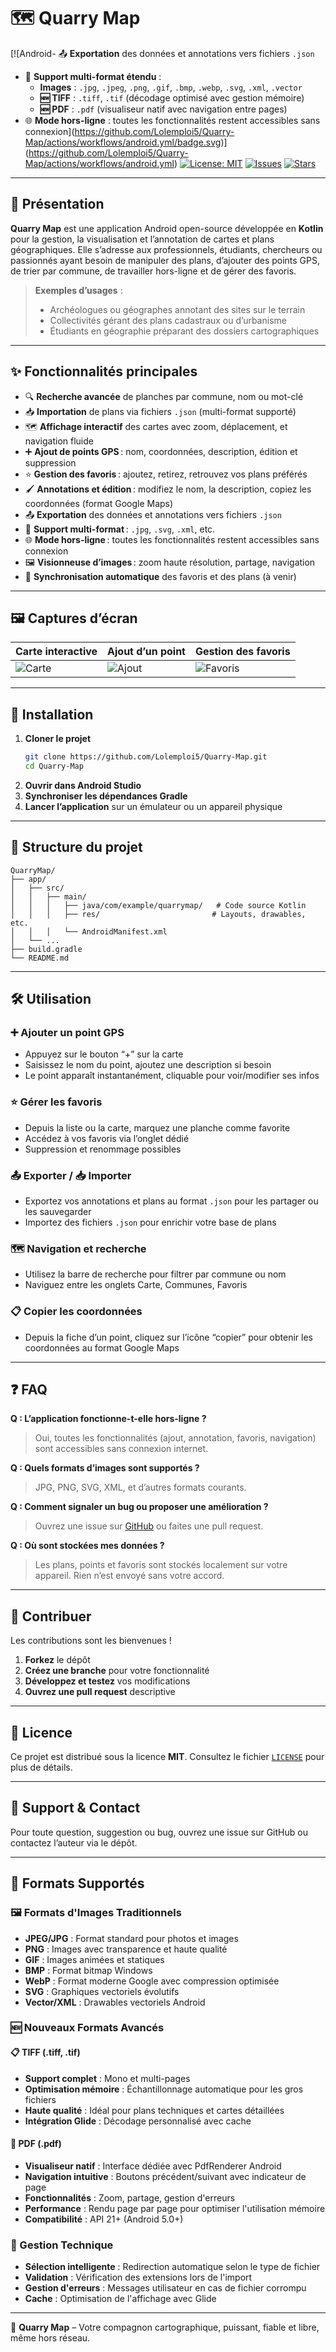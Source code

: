 # 🗺️ Quarry Map

[![Android- 📤 **Exportation** des données et annotations vers fichiers `.json`
- 📄 **Support multi-format étendu** : 
  - **Images** : `.jpg`, `.jpeg`, `.png`, `.gif`, `.bmp`, `.webp`, `.svg`, `.xml`, `.vector`
  - **🆕 TIFF** : `.tiff`, `.tif` (décodage optimisé avec gestion mémoire)
  - **🆕 PDF** : `.pdf` (visualiseur natif avec navigation entre pages)
- 🌐 **Mode hors-ligne** : toutes les fonctionnalités restent accessibles sans connexion](https://github.com/Lolemploi5/Quarry-Map/actions/workflows/android.yml/badge.svg)](https://github.com/Lolemploi5/Quarry-Map/actions/workflows/android.yml)
[![License: MIT](https://img.shields.io/badge/License-MIT-yellow.svg)](LICENSE)
[![Issues](https://img.shields.io/github/issues/Lolemploi5/Quarry-Map)](https://github.com/Lolemploi5/Quarry-Map/issues)
[![Stars](https://img.shields.io/github/stars/Lolemploi5/Quarry-Map?style=social)](https://github.com/Lolemploi5/Quarry-Map)

---

## 📖 Présentation

**Quarry Map** est une application Android open-source développée en **Kotlin** pour la gestion, la visualisation et l’annotation de cartes et plans géographiques. Elle s’adresse aux professionnels, étudiants, chercheurs ou passionnés ayant besoin de manipuler des plans, d’ajouter des points GPS, de trier par commune, de travailler hors-ligne et de gérer des favoris.

> **Exemples d’usages** :
> - Archéologues ou géographes annotant des sites sur le terrain
> - Collectivités gérant des plans cadastraux ou d’urbanisme
> - Étudiants en géographie préparant des dossiers cartographiques

---

## ✨ Fonctionnalités principales

- 🔍 **Recherche avancée** de planches par commune, nom ou mot-clé
- 📥 **Importation** de plans via fichiers `.json` (multi-format supporté)
- 🗺️ **Affichage interactif** des cartes avec zoom, déplacement, et navigation fluide
- ➕ **Ajout de points GPS** : nom, coordonnées, description, édition et suppression
- ⭐ **Gestion des favoris** : ajoutez, retirez, retrouvez vos plans préférés
- 🖌️ **Annotations et édition** : modifiez le nom, la description, copiez les coordonnées (format Google Maps)
- 📤 **Exportation** des données et annotations vers fichiers `.json`
- 📄 **Support multi-format** : `.jpg`, `.svg`, `.xml`, etc.
- 🌐 **Mode hors-ligne** : toutes les fonctionnalités restent accessibles sans connexion
- 🖼️ **Visionneuse d’images** : zoom haute résolution, partage, navigation
- 🔄 **Synchronisation automatique** des favoris et des plans (à venir)

---

## 🖼️ Captures d’écran


| Carte interactive | Ajout d’un point | Gestion des favoris |
|------------------|------------------|---------------------|
| ![Carte](docs/Map.gif) | ![Ajout](docs/ajout_points.gif) | ![Favoris](docs/favoris.gif) |

---

## 🚀 Installation

1. **Cloner le projet**
   ```bash
   git clone https://github.com/Lolemploi5/Quarry-Map.git
   cd Quarry-Map
   ```
2. **Ouvrir dans Android Studio**
3. **Synchroniser les dépendances Gradle**
4. **Lancer l’application** sur un émulateur ou un appareil physique

---

## 📂 Structure du projet

```
QuarryMap/
├── app/
│   ├── src/
│   │   ├── main/
│   │   │   ├── java/com/example/quarrymap/   # Code source Kotlin
│   │   │   ├── res/                         # Layouts, drawables, etc.
│   │   │   └── AndroidManifest.xml
│   └── ...
├── build.gradle
└── README.md
```

---

## 🛠️ Utilisation

### ➕ Ajouter un point GPS
- Appuyez sur le bouton “+” sur la carte
- Saisissez le nom du point, ajoutez une description si besoin
- Le point apparaît instantanément, cliquable pour voir/modifier ses infos

### ⭐ Gérer les favoris
- Depuis la liste ou la carte, marquez une planche comme favorite
- Accédez à vos favoris via l’onglet dédié
- Suppression et renommage possibles

### 📤 Exporter / 📥 Importer
- Exportez vos annotations et plans au format `.json` pour les partager ou les sauvegarder
- Importez des fichiers `.json` pour enrichir votre base de plans

### 🗺️ Navigation et recherche
- Utilisez la barre de recherche pour filtrer par commune ou nom
- Naviguez entre les onglets Carte, Communes, Favoris

### 📋 Copier les coordonnées
- Depuis la fiche d’un point, cliquez sur l’icône “copier” pour obtenir les coordonnées au format Google Maps

---

## ❓ FAQ

**Q : L’application fonctionne-t-elle hors-ligne ?**
> Oui, toutes les fonctionnalités (ajout, annotation, favoris, navigation) sont accessibles sans connexion internet.

**Q : Quels formats d’images sont supportés ?**
> JPG, PNG, SVG, XML, et d’autres formats courants.

**Q : Comment signaler un bug ou proposer une amélioration ?**
> Ouvrez une issue sur [GitHub](https://github.com/Lolemploi5/Quarry-Map/issues) ou faites une pull request.

**Q : Où sont stockées mes données ?**
> Les plans, points et favoris sont stockés localement sur votre appareil. Rien n’est envoyé sans votre accord.

---

## 🤝 Contribuer

Les contributions sont les bienvenues !

1. **Forkez** le dépôt
2. **Créez une branche** pour votre fonctionnalité
3. **Développez et testez** vos modifications
4. **Ouvrez une pull request** descriptive

---

## 📜 Licence

Ce projet est distribué sous la licence **MIT**. Consultez le fichier [`LICENSE`](LICENSE) pour plus de détails.

---

## 📧 Support & Contact

Pour toute question, suggestion ou bug, ouvrez une issue sur GitHub ou contactez l’auteur via le dépôt.

---

## 📄 Formats Supportés

### 🖼️ Formats d'Images Traditionnels
- **JPEG/JPG** : Format standard pour photos et images
- **PNG** : Images avec transparence et haute qualité
- **GIF** : Images animées et statiques
- **BMP** : Format bitmap Windows
- **WebP** : Format moderne Google avec compression optimisée
- **SVG** : Graphiques vectoriels évolutifs
- **Vector/XML** : Drawables vectoriels Android

### 🆕 Nouveaux Formats Avancés

#### 📋 TIFF (.tiff, .tif)
- **Support complet** : Mono et multi-pages
- **Optimisation mémoire** : Échantillonnage automatique pour les gros fichiers
- **Haute qualité** : Idéal pour plans techniques et cartes détaillées
- **Intégration Glide** : Décodage personnalisé avec cache

#### 📑 PDF (.pdf)
- **Visualiseur natif** : Interface dédiée avec PdfRenderer Android
- **Navigation intuitive** : Boutons précédent/suivant avec indicateur de page
- **Fonctionnalités** : Zoom, partage, gestion d'erreurs
- **Performance** : Rendu page par page pour optimiser l'utilisation mémoire
- **Compatibilité** : API 21+ (Android 5.0+)

### 🔧 Gestion Technique
- **Sélection intelligente** : Redirection automatique selon le type de fichier
- **Validation** : Vérification des extensions lors de l'import
- **Gestion d'erreurs** : Messages utilisateur en cas de fichier corrompu
- **Cache** : Optimisation de l'affichage avec Glide

---

🌟 **Quarry Map** – Votre compagnon cartographique, puissant, fiable et libre, même hors réseau.

